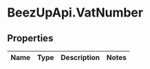 # BeezUpApi.VatNumber

## Properties
Name | Type | Description | Notes
------------ | ------------- | ------------- | -------------


